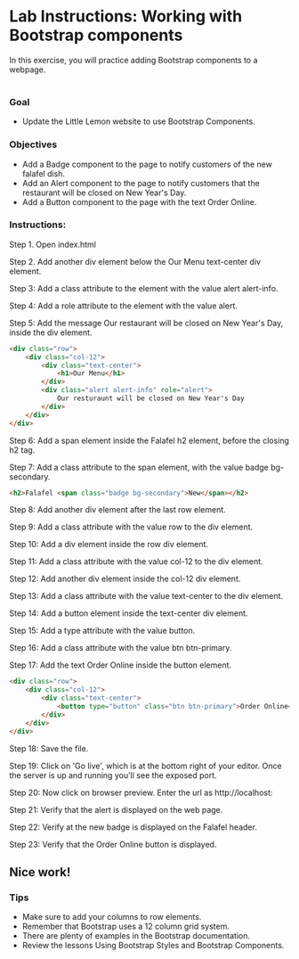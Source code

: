 # Lab Instructions: Working with Bootstrap components

In this exercise, you will practice adding Bootstrap components to a webpage.<br><br>

### Goal
- Update the Little Lemon website to use Bootstrap Components.

### Objectives
- Add a Badge component to the page to notify customers of the new falafel dish.
- Add an Alert component to the page to notify customers that the restaurant will be closed on New Year's Day.
- Add a Button component to the page with the text Order Online.

### Instructions:
Step 1. Open index.html

Step 2.  Add another div element below the Our Menu text-center div element.

Step 3: Add a class attribute to the element with the value alert alert-info.

Step 4: Add a role attribute to the element with the value alert.

Step 5: Add the message Our restaurant will be closed on New Year's Day, inside the div element.
```HTML
<div class="row">
    <div class="col-12">
        <div class="text-center">
            <h1>Our Menu</h1>
        </div>
        <div class="alert alert-info" role="alert">
            Our resturaunt will be closed on New Year's Day
        </div>
    </div>
</div>
```

Step 6: Add a span element inside the Falafel h2 element, before the closing h2 tag.

Step 7: Add a class attribute to the span element, with the value badge bg-secondary.
```HTML
<h2>Falafel <span class="badge bg-secondary">New</span></h2>
```

Step 8: Add another div element after the last row element.

Step 9: Add a class attribute with the value row to the div element.

Step 10: Add a div element inside the row div element.

Step 11: Add a class attribute with the value col-12 to the div element.

Step 12: Add another div element inside the col-12 div element.

Step 13: Add a class attribute with the value text-center to the div element.

Step 14: Add a button element inside the text-center div element.

Step 15: Add a type attribute with the value button.

Step 16: Add a class attribute with the value btn btn-primary.

Step 17: Add the text Order Online inside the button element.
```HTML
<div class="row">
    <div class="col-12">
        <div class="text-center">
            <button type="button" class="btn btn-primary">Order Online</button>
        </div>
    </div>
</div>
```

Step 18: Save the file.

Step 19: Click on 'Go live', which is at the bottom right of your editor.
Once the server is up and running you'll see the exposed port.

Step 20: Now click on browser preview. Enter the url as http://localhost:<exposed port>
  
Step 21: Verify that the alert is displayed on the web page.

Step 22: Verify at the new badge is displayed on the Falafel header.

Step 23: Verify that the Order Online button is displayed.

## Nice work!

### Tips

- Make sure to add your columns to row elements.
- Remember that Bootstrap uses a 12 column grid system.
- There are plenty of examples in the Bootstrap documentation.
- Review the lessons Using Bootstrap Styles and Bootstrap Components.
